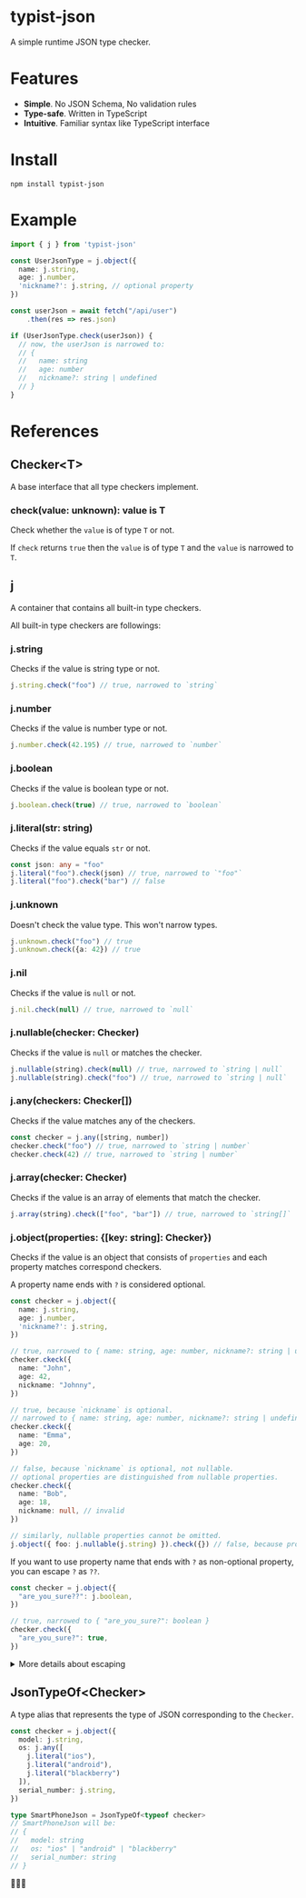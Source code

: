 # typist-json

A simple runtime JSON type checker.

# Features

- **Simple**. No JSON Schema, No validation rules
- **Type-safe**. Written in TypeScript
- **Intuitive**. Familiar syntax like TypeScript interface

# Install

```shell
npm install typist-json
```

# Example

```typescript
import { j } from 'typist-json'

const UserJsonType = j.object({
  name: j.string,
  age: j.number,
  'nickname?': j.string, // optional property
})

const userJson = await fetch("/api/user")
    .then(res => res.json)

if (UserJsonType.check(userJson)) {
  // now, the userJson is narrowed to:
  // {
  //   name: string
  //   age: number
  //   nickname?: string | undefined
  // }
}
```

# References

## Checker\<T>

A base interface that all type checkers implement.

### check(value: unknown): value is T

Check whether the `value` is of type `T` or not.

If `check` returns `true` then the `value` is of type `T`
and the `value` is narrowed to `T`.

## j

A container that contains all built-in type checkers.

All built-in type checkers are followings:

### j.string

Checks if the value is string type or not.

```TypeScript
j.string.check("foo") // true, narrowed to `string`
```

### j.number

Checks if the value is number type or not.

```TypeScript
j.number.check(42.195) // true, narrowed to `number`
```

### j.boolean

Checks if the value is boolean type or not.

```TypeScript
j.boolean.check(true) // true, narrowed to `boolean`
```

### j.literal(str: string)

Checks if the value equals `str` or not.

```TypeScript
const json: any = "foo"
j.literal("foo").check(json) // true, narrowed to `"foo"`
j.literal("foo").check("bar") // false
```

### j.unknown

Doesn't check the value type. This won't narrow types.

```TypeScript
j.unknown.check("foo") // true
j.unknown.check({a: 42}) // true
```

### j.nil

Checks if the value is `null` or not.

```TypeScript
j.nil.check(null) // true, narrowed to `null`
```

### j.nullable(checker: Checker)

Checks if the value is `null` or matches the checker.

```TypeScript
j.nullable(string).check(null) // true, narrowed to `string | null`
j.nullable(string).check("foo") // true, narrowed to `string | null`
```

### j.any(checkers: Checker[])

Checks if the value matches any of the checkers.

```TypeScript
const checker = j.any([string, number])
checker.check("foo") // true, narrowed to `string | number`
checker.check(42) // true, narrowed to `string | number`
```

### j.array(checker: Checker)

Checks if the value is an array of elements that match the checker.

```TypeScript
j.array(string).check(["foo", "bar"]) // true, narrowed to `string[]`
```

### j.object(properties: {[key: string]: Checker})

Checks if the value is an object that consists of `properties` and each property matches correspond checkers.

A property name ends with `?` is considered optional.

```TypeScript
const checker = j.object({
  name: j.string,
  age: j.number,
  'nickname?': j.string,
})

// true, narrowed to { name: string, age: number, nickname?: string | undefined }
checker.ckeck({
  name: "John",
  age: 42,
  nickname: "Johnny",
})

// true, because `nickname` is optional.
// narrowed to { name: string, age: number, nickname?: string | undefined }
checker.ckeck({
  name: "Emma",
  age: 20,
})

// false, because `nickname` is optional, not nullable.
// optional properties are distinguished from nullable properties.
checker.check({
  name: "Bob",
  age: 18,
  nickname: null, // invalid
})

// similarly, nullable properties cannot be omitted.
j.object({ foo: j.nullable(j.string) }).check({}) // false, because property named `foo` is required
```

If you want to use property name that ends with `?` as non-optional property, you can escape `?` as `??`.

```TypeScript
const checker = j.object({
  "are_you_sure??": j.boolean,
})

// true, narrowed to { "are_you_sure?": boolean }
checker.check({
  "are_you_sure?": true,
})
```

<details>
<summary>More details about escaping</summary>

As mentioned above, you need to escape all trailing `?` as `??`.

So if you want optional property with a name `"foo???"`,
you should use `"foo???????"` as property name for `j.object` like:

```TypeScript
const checker = j.object({
  "foo???????": j.boolean,
})

// true, narrowed to { "foo???"?: boolean | undefined }
checker.check({
  "foo???": true,
})
```
</details>

## JsonTypeOf\<Checker>

A type alias that represents the type of JSON corresponding to the `Checker`.

```TypeScript
const checker = j.object({
  model: j.string,
  os: j.any([
    j.literal("ios"),
    j.literal("android"),
    j.literal("blackberry")
  ]),
  serial_number: j.string,
})

type SmartPhoneJson = JsonTypeOf<typeof checker>
// SmartPhoneJson will be:
// {
//   model: string
//   os: "ios" | "android" | "blackberry"
//   serial_number: string
// }
```
🙇‍♂️💯
